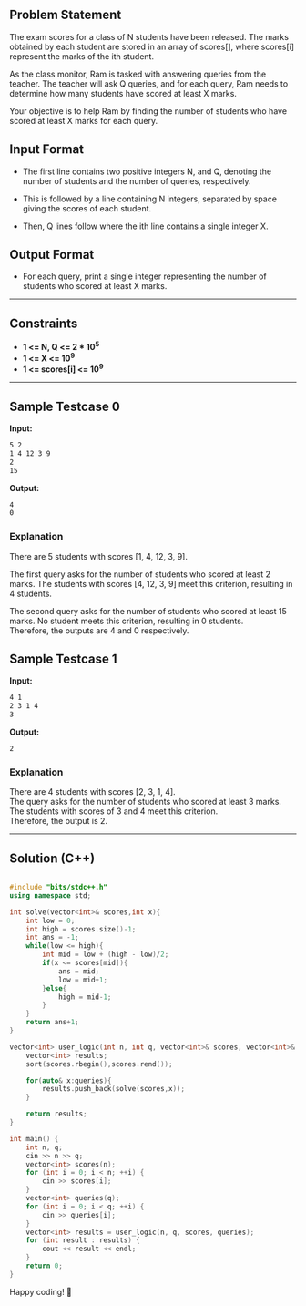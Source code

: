 ## Problem Statement

The exam scores for a class of N students have been released. The marks obtained by each student are stored in an array of scores[], where scores[i] represent the marks of the ith student.

As the class monitor, Ram is tasked with answering queries from the teacher. The teacher will ask Q queries, and for each query, Ram needs to determine how many students have scored at least X marks.

Your objective is to help Ram by finding the number of students who have scored at least X marks for each query.

## Input Format

- The first line contains two positive integers N, and Q, denoting the number of students and the number of queries, respectively.

- This is followed by a line containing N integers, separated by space giving the scores of each student.

- Then, Q lines follow where the ith line contains a single integer X.
 

## Output Format

- For each query, print a single integer representing the number of students who scored at least X marks.

---

## Constraints

- **1 <= N, Q <= 2 * 10<sup>5</sup>**
- **1 <= X <= 10<sup>9</sup>**
- **1 <= scores[i] <= 10<sup>9</sup>**

---

## Sample Testcase 0

**Input:**
```bash
5 2
1 4 12 3 9
2
15
```

**Output:**
```bash 
4
0
```

### Explanation

There are 5 students with scores [1, 4, 12, 3, 9].

The first query asks for the number of students who scored at least 2 marks. The students with scores [4, 12, 3, 9] meet this criterion, resulting in 4 students.

The second query asks for the number of students who scored at least 15 marks. No student meets this criterion, resulting in 0 students.<br>
Therefore, the outputs are 4 and 0 respectively.


## Sample Testcase 1

**Input:**
```bash
4 1
2 3 1 4 
3
```

**Output:**
```bash
2
```
### Explanation

There are 4 students with scores [2, 3, 1, 4].<br>
The query asks for the number of students who scored at least 3 marks.<br>
The students with scores of 3 and 4 meet this criterion.<br>
Therefore, the output is 2.

---

## Solution (C++)

```cpp

#include "bits/stdc++.h"
using namespace std;

int solve(vector<int>& scores,int x){
    int low = 0;
    int high = scores.size()-1;
    int ans = -1;
    while(low <= high){
        int mid = low + (high - low)/2;
        if(x <= scores[mid]){
            ans = mid;
            low = mid+1;
        }else{
            high = mid-1;
        }
    }
    return ans+1;
}

vector<int> user_logic(int n, int q, vector<int>& scores, vector<int>& queries) {
    vector<int> results;    
    sort(scores.rbegin(),scores.rend());

    for(auto& x:queries){
        results.push_back(solve(scores,x));
    }

    return results;
}

int main() {
    int n, q;
    cin >> n >> q;
    vector<int> scores(n);
    for (int i = 0; i < n; ++i) {
        cin >> scores[i];
    }
    vector<int> queries(q);
    for (int i = 0; i < q; ++i) {
        cin >> queries[i];
    }
    vector<int> results = user_logic(n, q, scores, queries);
    for (int result : results) {
        cout << result << endl;
    }
    return 0;
}

```


Happy coding! 🚀
